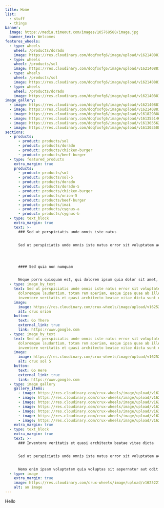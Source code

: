 ```yaml
---
title: Home
list:
  - stuff
  - things
banner:
  image: https://media.timeout.com/images/105768580/image.jpg
  banner_text: Welcomes
features_wheels:
  - type: wheels
    wheel: /products/dorado
    image: https://res.cloudinary.com/doqfxofg6/image/upload/v1621408811/doradohome_el333k.jpg
  - type: wheels
    wheel: /products/sol
    image: https://res.cloudinary.com/doqfxofg6/image/upload/v1621408811/solhome_vozgfh.jpg
  - type: wheels
    wheel: /products/sol
    image: https://res.cloudinary.com/doqfxofg6/image/upload/v1621408811/doradohome_el333k.jpg
  - type: wheels
    wheel: /products/dorado
    image: https://res.cloudinary.com/doqfxofg6/image/upload/v1621408811/solhome_vozgfh.jpg
image_gallery:
  - image: https://res.cloudinary.com/doqfxofg6/image/upload/v1621408811/doradohome_el333k.jpg
  - image: https://res.cloudinary.com/doqfxofg6/image/upload/v1621408811/solhome_vozgfh.jpg
  - image: https://res.cloudinary.com/doqfxofg6/image/upload/v1618298884/pexels-tobias-bj%C3%B8rkli-2387966_1_hdtbjr.jpg
  - image: https://res.cloudinary.com/doqfxofg6/image/upload/v1613551461/pexels-quang-nguyen-vinh-2166711_unxg3w.jpg
  - image: https://res.cloudinary.com/doqfxofg6/image/upload/v1613035620/IMG_9711_cs3amr.jpg
  - image: https://res.cloudinary.com/doqfxofg6/image/upload/v1613035083/sample.jpg
sections:
  - products:
      - product: products/sol
      - product: products/dorado
      - product: products/chicken-burger
      - product: products/beef-burger
  - type: featured_products
    extra_margin: true
    products:
      - product: products/sol
      - product: products/sol-5
      - product: products/dorado
      - product: products/dorado-5
      - product: products/chicken-burger
      - product: products/orion-5
      - product: products/beef-burger
      - product: products/imai
      - product: products/cygnus-a
      - product: products/cygnus-b
  - type: text_block
    extra_margin: true
    text: >-
      ### Sed ut perspiciatis unde omnis iste natus


      Sed ut perspiciatis unde omnis iste natus error sit voluptatem accusantium doloremque laudantium, totam rem aperiam, eaque ipsa quae ab illo inventore veritatis et quasi architecto beatae vitae dicta sunt explicabo. Nemo enim ipsam voluptatem quia voluptas sit aspernatur aut odit aut fugit, sed quia consequuntur magni dolores eos qui ratione voluptatem sequi nesciunt. 




      #### Sed quia non numquam


      Neque porro quisquam est, qui dolorem ipsum quia dolor sit amet, consectetur, adipisci velit, sed quia non numquam eius modi tempora incidunt ut labore aliquam quaerat voluptatem. Ut enim ad minima veniam, [quis nostrum](https://www.google.com) exercitationem ullam corporis suscipit laboriosam, nisi ut aliquid ex ea commodi consequatur? Quis autem vel eum iure reprehenderit qui in ea voluptate velit esse quam nihil molestiae consequatur, vel illum qui dolorem eum fugiat quo voluptas nulla pariatur?
  - type: image_by_text
    text: Sed ut perspiciatis unde omnis iste natus error sit voluptatem accusantium
      doloremque laudantium, totam rem aperiam, eaque ipsa quae ab illo
      inventore veritatis et quasi architecto beatae vitae dicta sunt explicabo.
    image:
      image: https://res.cloudinary.com/crux-wheels/image/upload/v1625221944/samples/food/pot-mussels.jpg
      alt: crux orion
    button:
      text: Go There
      external_link: true
      link: https://www.google.com
  - type: image_by_text
    text: Sed ut perspiciatis unde omnis iste natus error sit voluptatem accusantium
      doloremque laudantium, totam rem aperiam, eaque ipsa quae ab illo
      inventore veritatis et quasi architecto beatae vitae dicta sunt explicabo.
    image:
      image: https://res.cloudinary.com/crux-wheels/image/upload/v1625221944/samples/food/fish-vegetables.jpg
      alt: crux sol 5
    button:
      text: Go Here
      external_link: true
      link: https://www.google.com
  - type: image_gallery
    gallery_items:
      - image: https://res.cloudinary.com/crux-wheels/image/upload/v1625221952/samples/cloudinary-group.jpg
      - image: https://res.cloudinary.com/crux-wheels/image/upload/v1625221946/samples/bike.jpg
      - image: https://res.cloudinary.com/crux-wheels/image/upload/v1625647738/standard%20wheel%20renders/Wheels_standard_render_environment.113_dyqjyv.jpg
      - image: https://res.cloudinary.com/crux-wheels/image/upload/v1625221951/samples/imagecon-group.jpg
      - image: https://res.cloudinary.com/crux-wheels/image/upload/v1625221944/samples/sheep.jpg
      - image: https://res.cloudinary.com/crux-wheels/image/upload/v1625221951/samples/imagecon-group.jpg
      - image: https://res.cloudinary.com/crux-wheels/image/upload/v1625221946/samples/bike.jpg
    extra_margin: true
  - type: text_block
    extra_margin: true
    text: >-
      ### Inventore veritatis et quasi architecto beatae vitae dicta


      Sed ut perspiciatis unde omnis iste natus error sit voluptatem accusantium doloremque laudantium, totam rem aperiam, eaque ipsa quae ab illo inventore veritatis et quasi architecto beatae vitae dicta sunt explicabo. 


      Nemo enim ipsam voluptatem quia voluptas sit aspernatur aut odit aut fugit, sed quia consequuntur magni dolores eos qui ratione voluptatem sequi nesciunt. Neque porro quisquam est, qui dolorem ipsum quia dolor sit amet, consectetur, adipisci velit, sed quia non numquam eius modi tempora incidunt ut labore et dolore magnam aliquam quaerat voluptatem. Ut enim ad minima veniam, quis nostrum exercitationem ullam corporis suscipit laboriosam, nisi ut aliquid ex ea commodi consequatur? Quis autem vel eum iure reprehenderit qui in ea voluptate velit esse quam nihil molestiae consequatur, vel illum qui dolorem eum fugiat quo voluptas nulla pariatur?
  - type: image
    extra_margin: true
    image: https://res.cloudinary.com/crux-wheels/image/upload/v1625221952/samples/cloudinary-group.jpg
    alt: an image
---
```

Hello